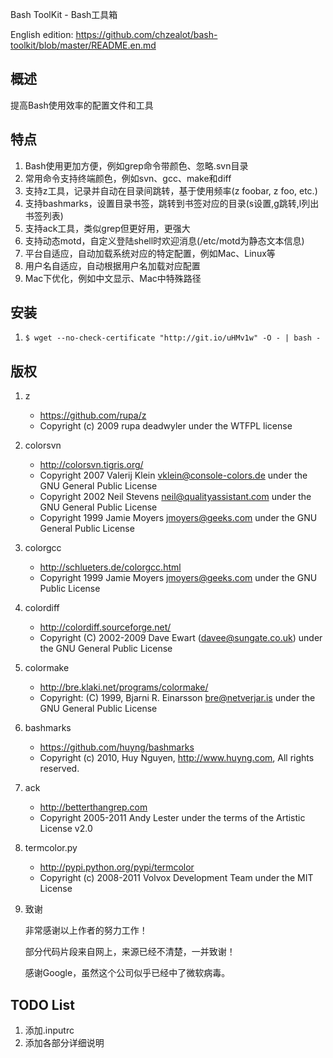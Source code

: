 Bash ToolKit - Bash工具箱

English edition: https://github.com/chzealot/bash-toolkit/blob/master/README.en.md

## 概述

提高Bash使用效率的配置文件和工具

## 特点

1. Bash使用更加方便，例如grep命令带颜色、忽略.svn目录
1. 常用命令支持终端颜色，例如svn、gcc、make和diff
1. 支持z工具，记录并自动在目录间跳转，基于使用频率(z foobar, z foo, etc.)
1. 支持bashmarks，设置目录书签，跳转到书签对应的目录(s设置,g跳转,l列出书签列表)
1. 支持ack工具，类似grep但更好用，更强大
1. 支持动态motd，自定义登陆shell时欢迎消息(/etc/motd为静态文本信息)
1. 平台自适应，自动加载系统对应的特定配置，例如Mac、Linux等
1. 用户名自适应，自动根据用户名加载对应配置
1. Mac下优化，例如中文显示、Mac中特殊路径

## 安装

1. `$ wget --no-check-certificate "http://git.io/uHMv1w" -O - | bash -`

## 版权

1. z

    * https://github.com/rupa/z
    * Copyright (c) 2009 rupa deadwyler under the WTFPL license

1. colorsvn

    * http://colorsvn.tigris.org/
    * Copyright 2007 Valerij Klein <vklein@console-colors.de> under the GNU General Public License
    * Copyright 2002 Neil Stevens <neil@qualityassistant.com> under the GNU General Public License
    * Copyright 1999 Jamie Moyers <jmoyers@geeks.com> under the GNU General Public License

1. colorgcc

    * http://schlueters.de/colorgcc.html
    * Copyright 1999 Jamie Moyers <jmoyers@geeks.com> under the GNU Public License

1. colordiff

    * http://colordiff.sourceforge.net/
    * Copyright (C) 2002-2009 Dave Ewart (davee@sungate.co.uk) under the GNU General Public License

1. colormake

    * http://bre.klaki.net/programs/colormake/
    * Copyright: (C) 1999, Bjarni R. Einarsson <bre@netverjar.is> under the GNU General Public License

1. bashmarks

    * https://github.com/huyng/bashmarks
    * Copyright (c) 2010, Huy Nguyen, http://www.huyng.com, All rights reserved.

1. ack

    * http://betterthangrep.com
    * Copyright 2005-2011 Andy Lester under the terms of the Artistic License v2.0

1. termcolor.py

    * http://pypi.python.org/pypi/termcolor
    * Copyright (c) 2008-2011 Volvox Development Team under the MIT License

1. 致谢

   非常感谢以上作者的努力工作！

   部分代码片段来自网上，来源已经不清楚，一并致谢！

   感谢Google，虽然这个公司似乎已经中了微软病毒。


## TODO List

1. 添加.inputrc
1. 添加各部分详细说明
